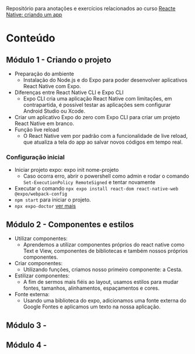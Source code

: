Repositório para anotações e exercícios relacionados ao curso [Reacte Native: criando um app](https://cursos.alura.com.br/course/react-native-comecando-zero)


# Conteúdo
## Módulo 1 - Criando o projeto
- Preparação do ambiente
    - Instalação do Node.js e do Expo para poder desenvolver aplicativos React Native com Expo.
- Diferenças entre React Native CLI e Expo CLI
    - Expo CLI cria uma aplicação React Native com limitações, em contrapartida, é possível testar as aplicações sem configurar Android Studio ou Xcode.
- Criar um aplicativo Expo do zero com Expo CLI para criar um projeto React Native em branco.
- Função live reload
    - O React Native vem por padrão com a funcionalidade de live reload, que atualiza a tela do app ao salvar novos códigos em tempo real.

### Configuração inicial
- Iniciar projeto expo: expo init nome-projeto
    - Caso ocorra erro, abrir o powershell como admin e rodar o comando `Set-ExecutionPolicy RemoteSigned` e tentar novamente
- Executar o comando `npx expo install react-dom react-native-web @expo/webpack-config`
- `npm start` para iniciar o projeto.
- `npx expo-doctor` [ver mais](https://www.npmjs.com/package/expo-doctor)
## Módulo 2 - Componentes e estilos
- Utilizar componentes:
    - Aprendemos a utilizar componentes próprios do react native como Text e View, componentes de bibliotecas e também nossos próprios componentes.
- Criar componentes:
    - Utilizando funções, criamos nosso primeiro componente: a Cesta.
- Estilizar componentes:
    - A fim de sermos mais fiéis ao layout, usamos estilos para mudar fontes, tamanhos, alinhamentos, espaçamentos e cores.
- Fonte externa:
    - Usando uma biblioteca do expo, adicionamos uma fonte externa do Google Fontes e aplicamos um texto na nossa aplicação.

## Módulo 3 - 

## Módulo 4 - 